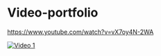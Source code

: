 # Video-portfolio



https://www.youtube.com/watch?v=vX7oy4N-2WA

[![Video 1](https://img.youtube.com/vi/vX7oy4N-2WA/0.jpg)](https://www.youtube.com/watch?v=vX7oy4N-2WA)
